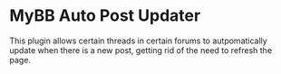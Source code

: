 MyBB Auto Post Updater
======================

This plugin allows certain threads in certain forums to autpomatically update when there is a new post, getting rid of the need to refresh the page.

